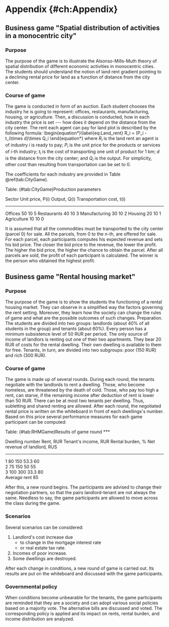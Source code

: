 # Appendix {#ch:Appendix}

## Business game	"Spatial distribution of activities in a monocentric city"
### Purpose

The purpose of the game is to illustrate the Alsonso-Mills-Muth theory of spatial distribution of different economic activities in monocentric cities. The students should understand the notion of land rent gradient pointing to a declining rental price for land as a function of distance from the city center.

### Course of game
The game is conducted in form of an auction. Each student chooses the industry he is going to represent: offices, restaurants, manufacturing, housing, or agriculture. Then, a discussion is conducted, how in each industry the price is set --- how does it depend on the distance from the city center. The rent each agent can pay for land plot is described by the following formula:
\begin{equation*}\label{eq:Land_rent}
R_i = (P_i - t_i\times d)\times Q_i
\end{equation*}
where $R_i$ is the land rent an agent is of industry $i$ is ready to pay; $P_i$ is the unit price for the products or services of $i$-th industry; $t_i$ is the cost of transporting one unit of product for 1 km; $d$ is the distance from the city center; and $Q_i$ is the output. For simplicity, other cost than resulting from transportation can be set to 0.

The coefficients for each industry are provided in Table \@ref(tab:CityGame).


Table: (\#tab:CityGame)Production parameters

Sector           Unit price, P(i)   Output, Q(i)   Transportation cost, t(i)
--------------  -----------------  -------------  --------------------------
Offices                        50             10                           5
Restaurants                    40             10                           3
Manufacturing                  30             10                           2
Housing                        20             10                           1
Agriculture                    10             10                           0


<!--Four variables are used: commodity price ($P$), quantity of the commodity ($Q$), unit production cost ($C$), cost of transporting one unit of the commodity for 1 km ($t$), distance from the city center in km ($d$).!--> 

It is assumed that all the commodities must be transported to the city center (parcel 0) for sale. All the parcels, from 0 to the $n$-th, are offered for sale. For each parcel, each participants computes his expected revenue and sets his bid price. The closer the bid price to the revenue, the lower the profit. The higher the bid price, the higher the chance to obtain the parcel. After all parcels are sold, the profit of each participant is calculated. The winner is the person who obtained the highest profit. 


## Business game	"Rental housing market"

### Purpose
The purpose of the game is to show the students the functioning of a rental housing market. They can observe in a simplified way the factors governing the rent setting. Moreover, they learn how the society can change the rules of game and what are the possible outcomes of such changes.
Preparation. 
The students are divided into two groups: landlords (about 40\% of all students in the group) and tenants (about 60\%). Every person has a minimum subsistence level of 50 RUR per period. The only source of income of landlors is renting out one of their two apartments. They bear 20 RUR of costs for the rental dwelling. Their own dwelling is available to them for free. Tenants, in turn, are divided into two subgroups: poor (150 RUR) and rich (300 RUR). 

### Course of game
The game is made up of several rounds. During each round, the tenants negotiate with the landlords to rent a dwelling. Those, who become homeless, are threatened by the death of cold. Those, who pay too high a rent, can starve, if the remaining income after deduction of rent is lower than 50 RUR. There can be at most two tenants per dwelling. Thus, subletting and shared renting are allowed. After each round, the negotiated rental price is written on the whiteboard in front of each dwellings's number. Based on this price several performance measures for each game participant can be computed:


Table: (\#tab:RHMGame)Results of game round ***

Dwelling number    Rent, RUR  Tenant's income, RUR   Rental burden, %   Net revenue of landlord, RUS 
----------------  ----------  ---------------------  -----------------  -----------------------------
1                         80  150                    53.3               60                           
2                         75  150                    50                 55                           
3                        100  300                    33.3               80                           
Average rent              85                                                                         

After this, a new round begins. The participants are advised to change their negotiation partners, so that the pairs landlord-tenant are not always the same. Needless to say, the game participants are allowed to move across the class during the game.

### Scenarios
Several scenarios can be considered:

1. Landlord's cost increase due
    + to change in the mortgage interest rate 
    + or real estate tax rate.
2.	Incomes of poor increase.
3.	Some dwellings are destroyed.

After each change in conditions, a new round of game is carried out. Its results are put on the whiteboard and discussed with the game participants.

### Governmental policy

When conditions become unbearable for the tenants, the game participants are reminded that they are a society and can adopt various social policies based on a majority vote. The alternative bills are discussed and voted. The corresponding policy is applied and its impact on rents, rental burden, and income distribution are analyzed.
